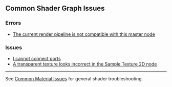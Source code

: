 ## Common Shader Graph Issues

### Errors

- [The current render pipeline is not compatible with this master node](Shader%20Graph%20Render%20Pipelines.md)

### Issues

- [I cannot connect ports](Port%20Connection%20Issues.md)
- [A transparent texture looks incorrect in the Sample Texture 2D node](Alpha%20Output.md)

---
See [Common Material Issues](../Models%20&%20Materials/Common%20Material%20Issues.md) for general shader troubleshooting.